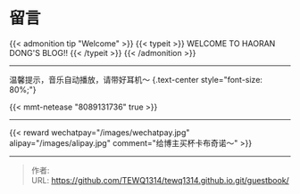 # 留言


{{&lt; admonition tip &#34;Welcome&#34; &gt;}}
{{&lt; typeit &gt;}}
WELCOME TO HAORAN DONG&#39;S BLOG!!
{{&lt; /typeit &gt;}}
{{&lt; /admonition &gt;}}

---

温馨提示，音乐自动播放，请带好耳机～
{.text-center style=&#34;font-size: 80%;&#34;}

{{&lt; mmt-netease &#34;8089131736&#34; true &gt;}}

---

{{&lt; reward wechatpay=&#34;/images/wechatpay.jpg&#34; alipay=&#34;/images/alipay.jpg&#34; comment=&#34;给博主买杯卡布奇诺～&#34; &gt;}}


---

> 作者:   
> URL: https://github.com/TEWQ1314/tewq1314.github.io.git/guestbook/  

